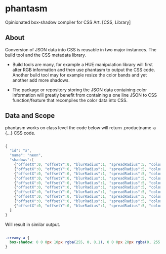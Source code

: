 # phantasm
Opinionated box-shadow compiler for CSS Art. [CSS, Library]

## About
Conversion of JSON data into CSS is reusable in two major instances. The build tool and the CSS metadata library.

- Build tools are many, for example a HUE manipulation library will first alter
RGB information and then use phantasm to output the CSS code. Another build tool
may for example resize the color bands and yet another add more shadows.

- The package or repository storing the JSON data containing color information will
greatly benefit from containing a one line JSON to CSS function/feature that recompiles
the color data into CSS.

## Data and Scope

phantasm works on class level the code below will return .productname-a {...} CSS code.

```JavaScript

{
  "id": "a",
  "name": "neon",
  "shadows":[
    {"offsetX":0, "offsetY":0, "blurRadius":1, "spreadRadius":5, "color":[254,239,152,1]},
    {"offsetX":0, "offsetY":0, "blurRadius":1, "spreadRadius":5, "color":[186,1,44,1]},
    {"offsetX":0, "offsetY":0, "blurRadius":1, "spreadRadius":5, "color":[107,1,31,1]},
    {"offsetX":0, "offsetY":0, "blurRadius":1, "spreadRadius":5, "color":[78,2,25,1]},
    {"offsetX":0, "offsetY":0, "blurRadius":1, "spreadRadius":5, "color":[72,0,42,1]},
    {"offsetX":0, "offsetY":0, "blurRadius":1, "spreadRadius":5, "color":[97,7,55,1]},
    {"offsetX":0, "offsetY":0, "blurRadius":1, "spreadRadius":5, "color":[107,8,92,1]},
    {"offsetX":0, "offsetY":0, "blurRadius":1, "spreadRadius":5, "color":[108,12,149,1]},
    {"offsetX":0, "offsetY":0, "blurRadius":1, "spreadRadius":5, "color":[100,34,192,1]},
    {"offsetX":0, "offsetY":0, "blurRadius":1, "spreadRadius":5, "color":[98,30,194,1]}
  ]
}

```

Will result in similar output.

```CSS

.creamy-a {
  box-shadow: 0 0 0px 10px rgba(255, 0, 0,1), 0 0 0px 20px rgba(0, 255, 0,1), 0 0 0px 30px rgba(0, 0, 255,1); //...
}

```
